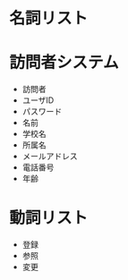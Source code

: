 # 名詞リスト
# 訪問者システム

- 訪問者
- ユーザID
- パスワード
- 名前
- 学校名
- 所属名
- メールアドレス
- 電話番号
- 年齢

# 動詞リスト
- 登録
- 参照
- 変更
